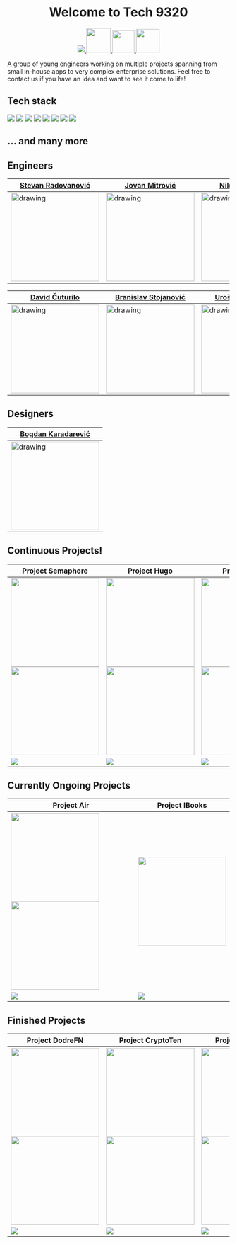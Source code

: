 <h1 align="center" >
Welcome to Tech 9320
</h1>
<p align="center">
  <a href="https://www.linkedin.com/company/tech9320/">
    <img src="https://skillicons.dev/icons?i=linkedin" />
  </a>
   <a href="https://www.upwork.com/agencies/1645551462146662400/">
    <img src="https://user-images.githubusercontent.com/44339816/234823820-29746758-094c-4fe8-bab1-a634a790354d.png" width="55">
  </a>

   <a href="mailto:office@9320.tech">
    <img src="https://user-images.githubusercontent.com/44339816/234824314-33de8f7b-273c-4c0e-9384-eaee4f784a6a.png" width="50">
  </a>
  <a href="https://www.9320.tech">
    <img src="https://user-images.githubusercontent.com/44339816/234824716-91d9587d-c869-454a-8fcb-1da535cd0705.png" width="53">
  </a>
</p>

A group of young engineers working on multiple projects spanning from small in-house apps to very complex enterprise solutions. Feel free to contact us if you have an idea and want to see it come to life!

## Tech stack
<p>
  <a href="https://skillicons.dev">
    <img src="https://skillicons.dev/icons?i=js,ts,angular,react#gh-dark-mode-only"/>
    <img src="https://skillicons.dev/icons?i=nodejs,express,deno,nestjs#gh-dark-mode-only"/>
    <img src="https://skillicons.dev/icons?i=graphql,jest,rabbitmq,reactivex#gh-dark-mode-only"/>
    <img src="https://skillicons.dev/icons?i=postgresql,mongodb,mysql,firebase#gh-dark-mode-only" />
    <img src="https://skillicons.dev/icons?i=redis,supabase,dynamodb,sqlite#gh-dark-mode-only" />
    <img src="https://skillicons.dev/icons?i=linux,c,bash,go#gh-dark-mode-only" />
    <img src="https://skillicons.dev/icons?i=aws,gcp,azure,heroku#gh-dark-mode-only" />
    <img src="https://skillicons.dev/icons?i=git,docker,kubernetes,jenkins,electron#gh-dark-mode-only" />
  </a>

</p>

## ... and many more

## Engineers

| <a href="https://github.com/radovanovic-stevan">Stevan Radovanović</a>  | <a href="https://github.com/jovanmit998">Jovan Mitrović</a>  | <a href="https://github.com/DzoniTheNick">Nikola Petrović</a>  |
|---|---|---|
| <img src="https://user-images.githubusercontent.com/107929243/198259954-d846dd11-0def-454b-829e-ea92ff656be8.png" alt="drawing" width="200"/> | <img src="https://user-images.githubusercontent.com/107929243/198259953-a7dacc6f-f309-46c6-a6d8-4ab15bf2f4b9.png" alt="drawing" width="200"/>  | <img src="https://user-images.githubusercontent.com/107929243/198259952-cc7cab4e-a3a6-4583-8d4a-808cf31232a0.png" alt="drawing" width="200"/>  |![download (1)](https://user-images.githubusercontent.com/44339816/234821120-f591a2f8-5da8-43bd-8b84-303a55e6a26e.jpeg)


| <a href="https://github.com/DavidCuturilo">David Čuturilo</a>  | <a href="https://github.com/Banega00">Branislav Stojanović</a>  | <a href="https://github.com/UrosStan">Uroš Stanimirović</a> |
|---|---|---|
| <img src="https://user-images.githubusercontent.com/107929243/198259949-d5562f70-e187-4072-a082-e8ae2cadf5a7.png" alt="drawing" width="200"/> | <img src="https://user-images.githubusercontent.com/107929243/198259940-56fbf638-8158-4467-b9f0-2a091d1c1c7f.png" alt="drawing" width="200"/>  | <img src="https://user-images.githubusercontent.com/107929243/198259955-86db1a55-7a8f-4fb9-bd60-af8d4dd761ff.png" alt="drawing" width="200"/>  |

## Designers

| <a href="https://github.com/orgs/tech9320/people/BKaradarevic">Bogdan Karadarević</a>  |
|---|
| <img src="https://user-images.githubusercontent.com/107929243/198259945-89bfb1c8-2ca5-45ee-b9bd-ee6605fc91f2.png" alt="drawing" width="200"/> |

## Continuous Projects!

| Project Semaphore  | Project Hugo  | Project Shido  |
|---|---|---|
| <img src="https://user-images.githubusercontent.com/107929243/185597547-d4a5244b-8de8-409c-a997-b39f061138b5.png#gh-dark-mode-only" width="200"/> <img src="https://user-images.githubusercontent.com/107929243/185620319-a432f1e6-5472-4296-ac26-d9555de95dd0.png#gh-light-mode-only" width="200"/>  | <img src="https://user-images.githubusercontent.com/44339816/235348642-de4c078d-c158-4c15-8701-1ab1dde5e02e.png#gh-light-mode-only" width="200"/> <img src="https://user-images.githubusercontent.com/44339816/235348685-7d619cde-55eb-4ad6-9c68-c458766a5974.png#gh-dark-mode-only" width="200"/>  | <img src="https://user-images.githubusercontent.com/44339816/235348880-d3a04ff2-7bce-4b04-8886-cb5dcfc2c8e8.png#gh-light-mode-only" width="200"/> <img src="https://user-images.githubusercontent.com/44339816/235348881-0fbe99ea-f8f3-4842-9e96-826e476adf50.png#gh-dark-mode-only" width="200"/>  |
|<img src="https://skillicons.dev/icons?i=c,linux" /> | <img src="https://skillicons.dev/icons?i=js,html,css" /> | <img src="https://skillicons.dev/icons?i=angular" /> | 

## Currently Ongoing Projects

| Project Air | Project IBooks |
|---|---|
| <img src="https://user-images.githubusercontent.com/107929243/185619091-cf7c77c2-7f90-49ed-8cec-8a8a7f3c3035.png#gh-light-mode-only" width="200"/> <img src="https://user-images.githubusercontent.com/107929243/185619573-a3940da1-918b-4f78-9299-3a196d1b2017.png#gh-dark-mode-only" width="200"/>| <img src="https://github.com/tech9320/.github/assets/44339816/8d7faa23-31b3-4efe-ad21-7b600d485aa5" width="200"/>|
|<img src="https://skillicons.dev/icons?i=angular,electron" />|<img src="https://skillicons.dev/icons?i=angular,firebase" />|

## Finished Projects

| Project DodreFN | Project CryptoTen | Project AilaDrodd |
|---|---|---|
| <img src="https://user-images.githubusercontent.com/107929243/185616323-d81c7c24-91b4-4eef-8edd-3c555b0db98c.png#gh-dark-mode-only" width="200"/> <img src="https://user-images.githubusercontent.com/107929243/185619975-5c6d92cb-d4f6-4b07-9166-c95d0ea459bc.png#gh-light-mode-only" width="200"/> | <img src="https://user-images.githubusercontent.com/44339816/205173400-074a6b4d-0193-4677-bf03-af8a432cb829.svg#gh-dark-mode-only" width="200"/> <img src="https://user-images.githubusercontent.com/44339816/205173219-098af979-328d-49fa-8151-bfb492443cc7.svg#gh-light-mode-only" width="200"/> | <img src="https://user-images.githubusercontent.com/44339816/235349858-edce666c-a03a-4cdf-adbc-a0494787afeb.png#gh-light-mode-only" width="200"/> <img src="https://user-images.githubusercontent.com/44339816/235349834-866807b8-d33e-4748-bb4a-0e69b6e5c2a7.png#gh-dark-mode-only" width="200"/>
|<img src="https://skillicons.dev/icons?i=c" />|<img src="https://skillicons.dev/icons?i=js,html,css" />| <img src="https://skillicons.dev/icons?i=c" /> |

